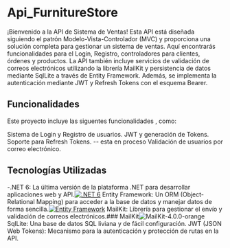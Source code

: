 # Api_FurnitureStore

¡Bienvenido a la API de Sistema de Ventas! Esta API está diseñada siguiendo el patrón Modelo-Vista-Controlador (MVC) y proporciona una solución completa para
gestionar un sistema de ventas. Aquí encontrarás funcionalidades para el Login, Registro, controladores para clientes, órdenes y productos. La API también incluye 
servicios de validación de correos electrónicos utilizando la librería MailKit y persistencia de datos mediante SqlLite a través de Entity Framework. Además,
se implementa la autenticación mediante JWT y Refresh Tokens con el esquema Bearer.

## Funcionalidades

Este proyecto incluye las siguentes funcionalidades , como:

Sistema de Login y Registro de usuarios.
JWT y generación de Tokens.
Soporte para Refresh Tokens. -- esta en proceso
Validación de usuarios por correo electrónico.

## Tecnologías Utilizadas
-.NET 6: La última versión de la plataforma .NET para desarrollar aplicaciones web y API.[![.NET 6](https://img.shields.io/badge/.NET-6-blue.svg)](https://dotnet.microsoft.com/download/dotnet/6.0)
Entity Framework: Un ORM (Object-Relational Mapping) para acceder a la base de datos y manejar datos de forma sencilla.[![Entity Framework](https://img.shields.io/badge/Entity%20Framework-6-green.svg)](https://docs.microsoft.com/en-us/ef/core/)
MailKit: Librería para gestionar el envío y validación de correos electrónicos.### MailKit![MailKit-_4.0.0_-orange](https://github.com/Joskeiner/Api_FurnitureStore/assets/96396297/3a2cf745-8343-4fb7-968a-8ed604f19b1c)
SqlLite: Una base de datos SQL liviana y de fácil configuración.
JWT (JSON Web Tokens): Mecanismo para la autenticación y protección de rutas en la API.





